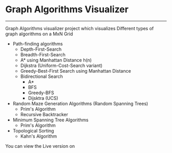 # Graph Algorithms Visualizer
---
Graph Algorithms visualizer project which visualizes Different types of graph algorithms on a MxN Grid
- Path-finding algorithms 
    - Depth-First-Search
    - Breadth-First-Search
    - A\* using Manhattan Distance h(n)
    - Dijkstra (Uniform-Cost-Search variant)
    - Greedy-Best-First Search using Manhattan Distance
    - Bidirectional Search 
        - A\*
        - BFS
        - Greedy-BFS
        - Dijsktra (UCS)
- Random Maze Generation Algorithms (Random Spanning Trees)
    - Prim's Algorithm
    - Recursive Backtracker
- Minimum Spanning Tree Algorithms 
    - Prim's Algorithm
- Topological Sorting
    - Kahn's Algorithm


You can view the Live version on 
